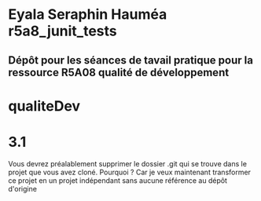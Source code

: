#  Eyala Seraphin Hauméa r5a8_junit_tests

## Dépôt pour les séances de tavail pratique pour la ressource R5A08 qualité de développement

# qualiteDev 
# 3.1
Vous devrez préalablement supprimer le dossier .git qui se trouve dans le projet que vous avez cloné. Pourquoi ?
Car je veux maintenant transformer ce projet en un projet indépendant sans aucune référence au dépôt d'origine
